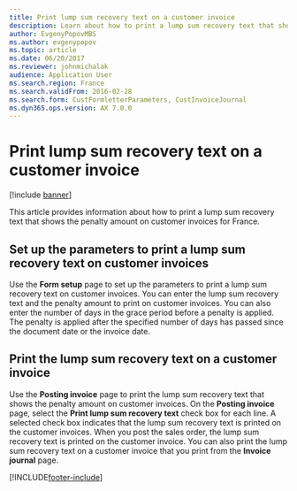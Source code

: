 ```yaml
---
title: Print lump sum recovery text on a customer invoice
description: Learn about how to print a lump sum recovery text that shows the penalty amount on customer invoices including an overview on setting up parameters.
author: EvgenyPopovMBS
ms.author: evgenypopov
ms.topic: article
ms.date: 06/20/2017
ms.reviewer: johnmichalak
audience: Application User
ms.search.region: France
ms.search.validFrom: 2016-02-28
ms.search.form: CustFormletterParameters, CustInvoiceJournal
ms.dyn365.ops.version: AX 7.0.0
---
```


# Print lump sum recovery text on a customer invoice

[!include [banner](../../includes/banner.md)]

This article provides information about how to print a lump sum recovery text that shows the penalty amount on customer invoices for France.

## Set up the parameters to print a lump sum recovery text on customer invoices

Use the **Form setup** page to set up the parameters to print a lump sum recovery text on customer invoices. You can enter the lump sum recovery text and the penalty amount to print on customer invoices. You can also enter the number of days in the grace period before a penalty is applied. The penalty is applied after the specified number of days has passed since the document date or the invoice date.

## Print the lump sum recovery text on a customer invoice
Use the **Posting invoice** page to print the lump sum recovery text that shows the penalty amount on customer invoices. On the **Posting invoice** page, select the **Print lump sum recovery text** check box for each line. A selected check box indicates that the lump sum recovery text is printed on the customer invoices. When you post the sales order, the lump sum recovery text is printed on the customer invoice. You can also print the lump sum recovery text on a customer invoice that you print from the **Invoice journal** page.





[!INCLUDE[footer-include](../../../includes/footer-banner.md)]
